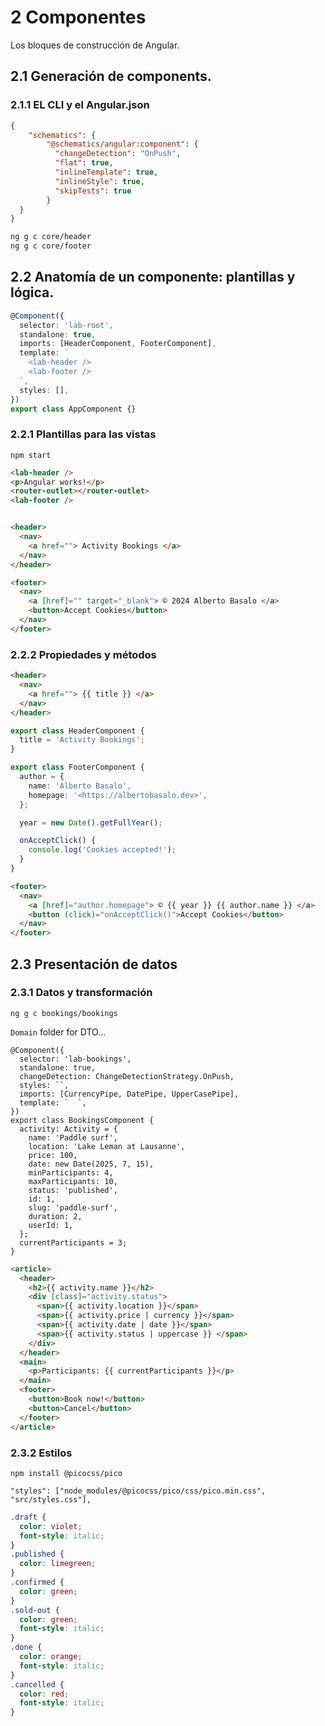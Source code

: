 # 2 Componentes

Los bloques de construcción de Angular.

## 2.1 Generación de components.

### 2.1.1 EL CLI y el Angular.json

```json
{
	"schematics": {
	    "@schematics/angular:component": {
	      "changeDetection": "OnPush",
	      "flat": true,
	      "inlineTemplate": true,
	      "inlineStyle": true,
	      "skipTests": true
	    }
  }
}
```

```bash
ng g c core/header
ng g c core/footer
```



## 2.2 Anatomía de un componente: plantillas y lógica.

```typescript
@Component({
  selector: 'lab-root',
  standalone: true,
  imports: [HeaderComponent, FooterComponent],
  template: `
    <lab-header />
    <lab-footer />
  `,
  styles: [],
})
export class AppComponent {}
```

### 2.2.1 Plantillas para las vistas

`npm start`

```html
<lab-header />
<p>Angular works!</p>
<router-outlet></router-outlet>
<lab-footer />


<header>
  <nav>
    <a href=""> Activity Bookings </a>
  </nav>
</header>

<footer>
  <nav>
    <a [href]="" target="_blank"> © 2024 Alberto Basalo </a>
    <button>Accept Cookies</button>
  </nav>
</footer>
```

### 2.2.2 Propiedades y métodos

```html
<header>
  <nav>
    <a href=""> {{ title }} </a>
  </nav>
</header>
```
```typescript
export class HeaderComponent {
  title = 'Activity Bookings';
}
```
```typescript
export class FooterComponent {
  author = {
    name: 'Alberto Basalo',
    homepage: '<https://albertobasalo.dev>',
  };

  year = new Date().getFullYear();

  onAcceptClick() {
    console.log('Cookies accepted!');
  }
}
```
```html
<footer>
  <nav>
    <a [href]="author.homepage"> © {{ year }} {{ author.name }} </a>
    <button (click)="onAcceptClick()">Accept Cookies</button>
  </nav>
</footer>
```

## 2.3 Presentación de datos

### 2.3.1 Datos y transformación

```
ng g c bookings/bookings
```

`Domain` folder for DTO…

```tsx
@Component({
  selector: 'lab-bookings',
  standalone: true,
  changeDetection: ChangeDetectionStrategy.OnPush,
  styles: ``,
  imports: [CurrencyPipe, DatePipe, UpperCasePipe],
  template: `  `,
})
export class BookingsComponent {
  activity: Activity = {
    name: 'Paddle surf',
    location: 'Lake Leman at Lausanne',
    price: 100,
    date: new Date(2025, 7, 15),
    minParticipants: 4,
    maxParticipants: 10,
    status: 'published',
    id: 1,
    slug: 'paddle-surf',
    duration: 2,
    userId: 1,
  };
  currentParticipants = 3;
}
```

```html
<article>
  <header>
    <h2>{{ activity.name }}</h2>
    <div [class]="activity.status">
      <span>{{ activity.location }}</span>
      <span>{{ activity.price | currency }}</span>
      <span>{{ activity.date | date }}</span>
      <span>{{ activity.status | uppercase }} </span>
    </div>
  </header>
  <main>
    <p>Participants: {{ currentParticipants }}</p>
  </main>
  <footer>
    <button>Book now!</button>
    <button>Cancel</button>
  </footer>
</article>
```



### 2.3.2 Estilos

`npm install @picocss/pico`

`"styles": ["node_modules/@picocss/pico/css/pico.min.css", "src/styles.css"],`

```css
.draft {
  color: violet;
  font-style: italic;
}
.published {
  color: limegreen;
}
.confirmed {
  color: green;
}
.sold-out {
  color: green;
  font-style: italic;
}
.done {
  color: orange;
  font-style: italic;
}
.cancelled {
  color: red;
  font-style: italic;
}
```